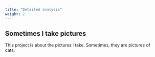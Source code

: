 ```yaml
---
title: "Detailed analysis"
weight: 2
---
```


## Sometimes I take pictures

This project is about the pictures I take. Sometimes, they are pictures of cats.
